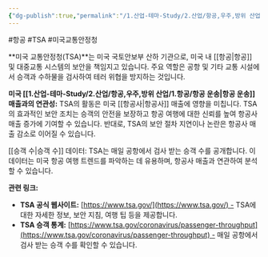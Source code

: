 ```yaml
---
{"dg-publish":true,"permalink":"/1.산업-테마-Study/2.산업/항공,우주,방위 산업/1.항공/INFO-항공/TSA/","created":"2024-11-20T21:02:29.475+09:00","updated":"2025-06-26T17:13:50.725+09:00"}
---
```


#항공 #TSA #미국교통안정청

**미국 교통안정청(TSA)**는 미국 국토안보부 산하 기관으로, 미국 내 [[항공\|항공]] 및 대중교통 시스템의 보안을 책임지고 있습니다. 주요 역할은 공항 및 기타 교통 시설에서 승객과 수하물을 검사하여 테러 위협을 방지하는 것입니다.

**미국 [[1.산업-테마-Study/2.산업/항공,우주,방위 산업/1.항공/항공 운송\|항공 운송]] 매출과의 연관성:** TSA의 활동은 미국 [[항공사\|항공사]] 매출에 영향을 미칩니다. TSA의 효과적인 보안 조치는 승객의 안전을 보장하고 항공 여행에 대한 신뢰를 높여 항공사 매출 증가에 기여할 수 있습니다. 반대로, TSA의 보안 절차 지연이나 논란은 항공사 매출 감소로 이어질 수 있습니다.

[[승객 수\|승객 수]] 데이터: TSA는 매일 공항에서 검사 받는 승객 수를 공개합니다. 이 데이터는 미국 항공 여행 트렌드를 파악하는 데 유용하며, 항공사 매출과 연관하여 분석할 수 있습니다.

**관련 링크:**

- **TSA 공식 웹사이트:** [https://www.tsa.gov/](https://www.tsa.gov/) - TSA에 대한 자세한 정보, 보안 지침, 여행 팁 등을 제공합니다.
- **TSA 승객 통계:** [https://www.tsa.gov/coronavirus/passenger-throughput](https://www.tsa.gov/coronavirus/passenger-throughput) - 매일 공항에서 검사 받는 승객 수를 확인할 수 있습니다.
